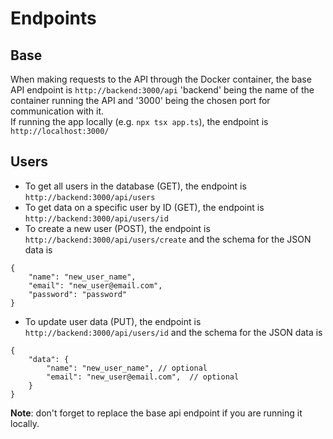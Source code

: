 # Endpoints
## Base
When making requests to the API through the Docker container, the base API endpoint is
```http://backend:3000/api``` 'backend' being the name of the container running the API and '3000' being the chosen port for communication with it.   
If running the app locally (e.g. ```npx tsx app.ts```), the endpoint is ```http://localhost:3000/```

## Users
- To get all users in the database (GET), the endpoint is ```http://backend:3000/api/users```
- To get data on a specific user by ID (GET), the endpoint is ```http://backend:3000/api/users/id```
- To create a new user (POST), the endpoint is ```http://backend:3000/api/users/create``` and the schema for the JSON data is 
```
{
	"name": "new_user_name",
	"email": "new_user@email.com",
	"password": "password"
} 
```
- To update user data (PUT), the endpoint is ```http://backend:3000/api/users/id``` and the schema for the JSON data is 
```
{
	"data": {
		"name": "new_user_name", // optional
		"email": "new_user@email.com",  // optional
	}
} 
```

**Note**: don't forget to replace the base api endpoint if you are running it locally.